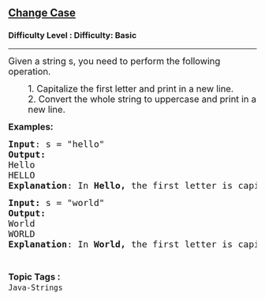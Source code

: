 <h2><a href="https://www.geeksforgeeks.org/problems/change-case--141628/1&selectedLang=python3">Change Case</a></h2><h3>Difficulty Level : Difficulty: Basic</h3><hr><div class="problems_problem_content__Xm_eO"><p><span style="font-size: 18px;">Given a string s, you need to perform the following operation.</span></p>
<p style="padding-left: 40px;"><span style="font-size: 18px;">1. Capitalize the first letter and print in a new line.<br></span><span style="font-size: 18px;">2. Convert the whole string to uppercase and print in a new line.</span></p>
<p><span style="font-size: 18px;"><strong>Examples:</strong></span>&nbsp;<span style="font-size: 18px;"><strong> </strong></span></p>
<pre><span style="font-size: 18px;"><strong>Input</strong>: s = "hello"
<strong>Output:</strong> 
Hello
HELLO
<strong>Explanation</strong>: In <strong>Hello, </strong>the first letter is capitalized. In <strong>HELLO</strong> all letters are in the uppercase.</span></pre>
<pre><span style="font-size: 18px;"><strong>Input: </strong>s = "world"
<strong>Output:
</strong>World
WORLD
<strong>Explanation</strong>: In <strong>World, </strong>the first letter is capitalized. In <strong>WORLD </strong>all letters are in the uppercase.</span></pre></div><br><p><span style=font-size:18px><strong>Topic Tags : </strong><br><code>Java-Strings</code>&nbsp;